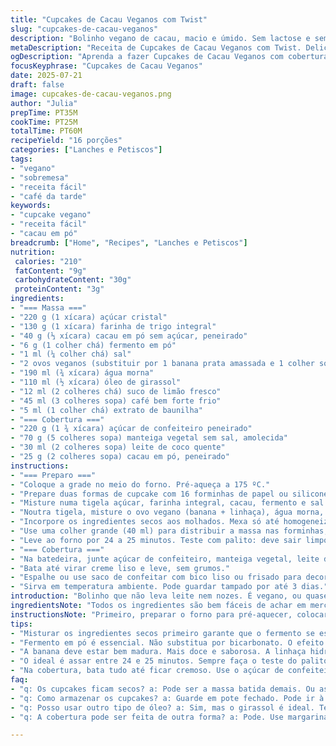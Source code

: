 ```yaml
---
title: "Cupcakes de Cacau Veganos com Twist"
slug: "cupcakes-de-cacau-veganos"
description: "Bolinho vegano de cacau, macio e úmido. Sem lactose e sem nozes. Troca o óleo de canola por óleo de girassol e o vinaigre blanc por suco de limão, acrescenta café forte para intensificar o sabor do cacau. Mistura simples, forno médio, cobertura cremosa de cacau com açúcar de confeiteiro, manteiga vegetal e leite de coco quente. Receita reaproveita ingredientes básicos, fácil para qualquer ocasião. 16 cupcakes, ideal para festas, lanches e café da tarde."
metaDescription: "Receita de Cupcakes de Cacau Veganos com Twist. Deliciosos e saudáveis. Ideal para qualquer ocasião."
ogDescription: "Aprenda a fazer Cupcakes de Cacau Veganos com cobertura cremoso. Perfeitos para festas ou um café da tarde."
focusKeyphrase: "Cupcakes de Cacau Veganos"
date: 2025-07-21
draft: false
image: cupcakes-de-cacau-veganos.png
author: "Julia"
prepTime: PT35M
cookTime: PT25M
totalTime: PT60M
recipeYield: "16 porções"
categories: ["Lanches e Petiscos"]
tags:
- "vegano"
- "sobremesa"
- "receita fácil"
- "café da tarde"
keywords:
- "cupcake vegano"
- "receita fácil"
- "cacau em pó"
breadcrumb: ["Home", "Recipes", "Lanches e Petiscos"]
nutrition: 
 calories: "210"
 fatContent: "9g"
 carbohydrateContent: "30g"
 proteinContent: "3g"
ingredients:
- "=== Massa ==="
- "220 g (1 xícara) açúcar cristal"
- "130 g (1 xícara) farinha de trigo integral"
- "40 g (⅓ xícara) cacau em pó sem açúcar, peneirado"
- "6 g (1 colher chá) fermento em pó"
- "1 ml (¼ colher chá) sal"
- "2 ovos veganos (substituir por 1 banana prata amassada e 1 colher sopa de linhaça hidratada)"
- "190 ml (¾ xícara) água morna"
- "110 ml (½ xícara) óleo de girassol"
- "12 ml (2 colheres chá) suco de limão fresco"
- "45 ml (3 colheres sopa) café bem forte frio"
- "5 ml (1 colher chá) extrato de baunilha"
- "=== Cobertura ==="
- "220 g (1 ¾ xícara) açúcar de confeiteiro peneirado"
- "70 g (5 colheres sopa) manteiga vegetal sem sal, amolecida"
- "30 ml (2 colheres sopa) leite de coco quente"
- "25 g (2 colheres sopa) cacau em pó, peneirado"
instructions:
- "=== Preparo ==="
- "Coloque a grade no meio do forno. Pré-aqueça a 175 ºC."
- "Prepare duas formas de cupcake com 16 forminhas de papel ou silicone."
- "Misture numa tigela açúcar, farinha integral, cacau, fermento e sal."
- "Noutra tigela, misture o ovo vegano (banana + linhaça), água morna, óleo de girassol, suco de limão, café frio e baunilha. Bata até juntar bem."
- "Incorpore os ingredientes secos aos molhados. Mexa só até homogeneizar, sem bater demais."
- "Use uma colher grande (40 ml) para distribuir a massa nas forminhas, enchendo até 2/3."
- "Leve ao forno por 24 a 25 minutos. Teste com palito: deve sair limpo. Tire do forno e deixe esfriar totalmente sobre grade."
- "=== Cobertura ==="
- "Na batedeira, junte açúcar de confeiteiro, manteiga vegetal, leite de coco quente e cacau peneirado."
- "Bata até virar creme liso e leve, sem grumos."
- "Espalhe ou use saco de confeitar com bico liso ou frisado para decorar os cupcakes frios."
- "Sirva em temperatura ambiente. Pode guardar tampado por até 3 dias."
introduction: "Bolinho que não leva leite nem nozes. É vegano, ou quase – o segredo tá em substituir o ovo pela linhaça e banana, que ajudam a dar liga e umidade. Cacau vai na massa, mas sem exagerar para não deixar amargo. O café? Só um toque, para destacar o gosto do cacau, é simples e comum em casa. Troquei o óleo de canola pelo girassol, porque dá sabor mais neutro, e suco de limão no lugar do vinagre, combina melhor para o vegano. O fermento é o tradicional, né – nada de bicarbonato, que não tem mesmo o mesmo efeito aqui. A cobertura? Ah, manteiga vegetal bate com cacau e leite de coco quente pra ficar cremoso e fácil de espalhar. Pode enrolar, se não tiver saco de confeitar, no bolo gelado também funciona bem. Receita fácil, clara e rápida. Dá bem para fazer na semana, guardar na geladeira, ou bater papo com vizinho enquanto assa no forno. O visual fica daquele jeitinho caseiro, nada de coisa perfeita, mas o gosto compensa. "
ingredientsNote: "Todos os ingredientes são bem fáceis de achar em mercados brasileiros ou lojas especializadas em produtos veganos. Use farinha integral porque traz sabor, textura e um pouco mais de fibras. Cacau em pó deve ser sem açúcar e peneirado para evitar grumos. A banana precisa estar bem madura e amassada para dar sabor doce sem açúcar extra e ajudar a dar liga. Linhaça hidratada (uma colher de sopa de linhaça para três de água, deixa hidratar uns 10 minutos, vira uma gelatina) substitui ovos perfeitamente em receitas de bolos. Óleo de girassol é mais comum e mais barato que azeite no Brasil, bem neutro. O suco de limão traz a acidez que ativa o fermento, substituindo vinagre z Azul na receita original. O café forte é o diferencial aqui, melhora o sabor do cacau sem ficar amargo. Para o glacê, manteiga vegetal pode ser feita de óleo de palma ou soja, e o leite de coco incrementa de leve tirando o gosto de gordura pura. Use açúcar de confeiteiro peneirado para que a cobertura fique lisinha, sem pedaços."
instructionsNote: "Primeiro, preparar o forno para pré-aquecer, colocar grade central para que o calor se espalhe por igual. Aproveite para preparar as formas com forminhas - silicone ou papel - que vão facilitar muito na hora de desenformar e servir. Misturar tudo seco num recipiente. Separar o que é molhado. Juntar molhado no seco, mexer só até ligar. Não bater demais para não deixar a massa pesada. Distribuir a porção com colher ou scoop que tenha medida para cupcakes uniformes. Assar entre 24 e 25 minutos. Fazer teste do palito para garantir ponto certo: bolo não pode ficar cru nem muito seco. Depois, deixar esfriar sobre grade para não formarem umidade embaixo, que deixa encharcado. No glacê, bater tudo até ficar cremoso. Cobrir o bolo só após esfriar para glacê não derreter. Use espátula para espalhar ou saco de confeitar para desenhos mais bonitos. Cobertura é rica, meio firme, portanto cuidado na hora de colocar para não esmagar o cupcake. Guardar em pote fechado, pode ir à geladeira. Sentido? Tudo simples, ajustado para opção saudável e vegana, com detalhes para subtilezas de sabor e textura."
tips:
- "Misturar os ingredientes secos primeiro garante que o fermento se espalhe bem. Feito isso, junte os molhados com cuidado. Não bata demais! A massa deve ser leve. Cuidado com a temperatura da água. Água morna ajuda na mistura. Não quente. Quente estraga a linhaça."
- "Fermento em pó é essencial. Não substitua por bicarbonato. O efeito é diferente. O café deve ser forte. Melhora o sabor do cacau. Não se preocupe! O gosto não fica de café. Ajuda a realçar."
- "A banana deve estar bem madura. Mais doce e saborosa. A linhaça hidratada substitui o ovo. Use uma colher de sopa de linhaça para três de água. Hidrata por 10 minutos. Fica com consistência gelatinosa. Funciona bem."
- "O ideal é assar entre 24 e 25 minutos. Sempre faça o teste do palito. O ponto é importante. Palito deve sair limpo. Deixe esfriar em uma grade. Evita umidade e encharcar o fundo dos cupcakes."
- "Na cobertura, bata tudo até ficar cremoso. Use o açúcar de confeiteiro peneirado. Isso evita grumos. Espalhe com cuidado. Saco de confeitar é ótimo, mas sem, use espátula. Decorar ajuda a deixar bonito."
faq:
- "q: Os cupcakes ficam secos? a: Pode ser a massa batida demais. Ou assar por muito tempo. Sempre use o palito para checar. Você pode adicionar mais água morna às vezes."
- "q: Como armazenar os cupcakes? a: Guarde em pote fechado. Pode ir à geladeira. Mas não fica na umidade. Até três dias se mantém bem. Caso contrário, pode secar."
- "q: Posso usar outro tipo de óleo? a: Sim, mas o girassol é ideal. Tem sabor neutro. Não muda o gosto dos cupcakes. Óleo de coco também pode ser usado."
- "q: A cobertura pode ser feita de outra forma? a: Pode. Use margarina vegana. Ou crie um glacê com chocolate derretido. Fica delicioso. Apenas ajuste a quantidade."

---
```

